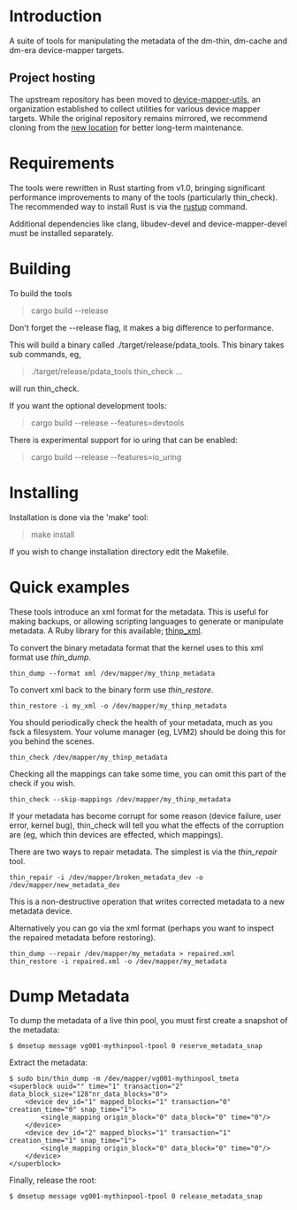 Introduction
============

A suite of tools for manipulating the metadata of the dm-thin, dm-cache and
dm-era device-mapper targets.

## Project hosting

The upstream repository has been moved to
[device-mapper-utils](https://github.com/device-mapper-utils/), an organization
established to collect utilities for various device mapper targets.  While the
original repository remains mirrored, we recommend cloning from the
[new location](https://github.com/device-mapper-utils/thin-provisioning-tools)
for better long-term maintenance.

Requirements
============

The tools were rewritten in Rust starting from v1.0, bringing significant
performance improvements to many of the tools (particularly thin_check).
The recommended way to install Rust is via the [rustup](https://rustup.rs/)
command.

Additional dependencies like clang, libudev-devel and device-mapper-devel must
be installed separately.

Building
========

To build the tools

> cargo build --release

Don't forget the --release flag, it makes a big difference to performance.

This will build a binary called ./target/release/pdata_tools.  This binary takes
sub commands, eg,

> ./target/release/pdata_tools thin_check ...

will run thin_check.


If you want the optional development tools:

> cargo build --release --features=devtools


There is experimental support for io uring that can be enabled:

> cargo build --release --features=io_uring


Installing
==========

Installation is done via the 'make' tool:

> make install

If you wish to change installation directory edit the Makefile.


Quick examples
==============

These tools introduce an xml format for the metadata.  This is useful
for making backups, or allowing scripting languages to generate or
manipulate metadata.  A Ruby library for this available;
[thinp_xml](https://rubygems.org/gems/thinp_xml).

To convert the binary metadata format that the kernel uses to this xml
format use _thin\_dump_.

    thin_dump --format xml /dev/mapper/my_thinp_metadata

To convert xml back to the binary form use _thin\_restore_.

    thin_restore -i my_xml -o /dev/mapper/my_thinp_metadata

You should periodically check the health of your metadata, much as you
fsck a filesystem.  Your volume manager (eg, LVM2) should be doing
this for you behind the scenes.

    thin_check /dev/mapper/my_thinp_metadata

Checking all the mappings can take some time, you can omit this part
of the check if you wish.

    thin_check --skip-mappings /dev/mapper/my_thinp_metadata

If your metadata has become corrupt for some reason (device failure,
user error, kernel bug), thin_check will tell you what the effects of
the corruption are (eg, which thin devices are effected, which
mappings).

There are two ways to repair metadata.  The simplest is via the
_thin\_repair_ tool.

    thin_repair -i /dev/mapper/broken_metadata_dev -o /dev/mapper/new_metadata_dev

This is a non-destructive operation that writes corrected metadata to
a new metadata device.

Alternatively you can go via the xml format (perhaps you want to
inspect the repaired metadata before restoring).

    thin_dump --repair /dev/mapper/my_metadata > repaired.xml
    thin_restore -i repaired.xml -o /dev/mapper/my_metadata


Dump Metadata
=============

To dump the metadata of a live thin pool, you must first create a snapshot of
the metadata:

	$ dmsetup message vg001-mythinpool-tpool 0 reserve_metadata_snap

Extract the metadata:

	$ sudo bin/thin_dump -m /dev/mapper/vg001-mythinpool_tmeta
	<superblock uuid="" time="1" transaction="2" data_block_size="128"nr_data_blocks="0">
	    <device dev_id="1" mapped_blocks="1" transaction="0" creation_time="0" snap_time="1">
	        <single_mapping origin_block="0" data_block="0" time="0"/>
	    </device>
	    <device dev_id="2" mapped_blocks="1" transaction="1" creation_time="1" snap_time="1">
	        <single_mapping origin_block="0" data_block="0" time="0"/>
	    </device>
	</superblock>

Finally, release the root:

	$ dmsetup message vg001-mythinpool-tpool 0 release_metadata_snap
